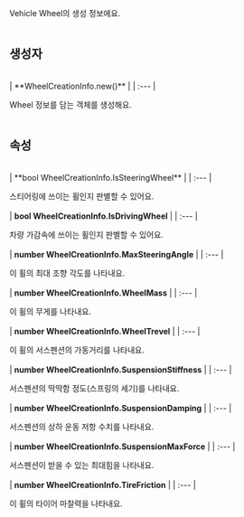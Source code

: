 
Vehicle Wheel의 생성 정보에요. <br>
<br>
## **생성자**

<br>
| **WheelCreationInfo.new()** |
| :--- |

Wheel 정보를 담는 객체를 생성해요. <br>
<br>
## **속성**

<br>
| **bool WheelCreationInfo.IsSteeringWheel** |
| :--- |

스티어링에 쓰이는 휠인지 판별할 수 있어요. <br>
<br>
| **bool WheelCreationInfo.IsDrivingWheel** |
| :--- |

차량 가감속에 쓰이는 휠인지 판별할 수 있어요. <br>
<br>
| **number WheelCreationInfo.MaxSteeringAngle** |
| :--- |

이 휠의 최대 조향 각도를 나타내요. <br>
<br>
| **number WheelCreationInfo.WheelMass** |
| :--- |

이 휠의 무게를 나타내요. <br>
<br>
| **number WheelCreationInfo.WheelTrevel** |
| :--- |

이 휠의 서스펜션의 가동거리를 나타내요. <br>
<br>
| **number WheelCreationInfo.SuspensionStiffness** |
| :--- |

서스펜션의 딱딱함 정도(스프링의 세기)를 나타내요. <br>
<br>
| **number WheelCreationInfo.SuspensionDamping** |
| :--- |

서스펜션의 상하 운동 저항 수치를 나타내요. <br>
<br>
| **number WheelCreationInfo.SuspensionMaxForce** |
| :--- |

서스펜션이 받을 수 있는 최대힘을 나타내요. <br>
<br>
| **number WheelCreationInfo.TireFriction** |
| :--- |

이 휠의 타이어 마찰력을 나타내요. <br>
